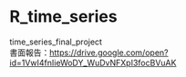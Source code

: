 # R_time_series
time_series_final_project <br>
書面報告：https://drive.google.com/open?id=1VwI4fnIieWoDY_WuDvNFXpI3focBVuAK
